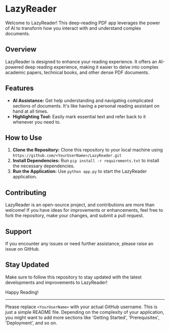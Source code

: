 # LazyReader

Welcome to LazyReader! This deep-reading PDF app leverages the power of AI to transform how you interact with and understand complex documents.

## Overview

LazyReader is designed to enhance your reading experience. It offers an AI-powered deep reading experience, making it easier to delve into complex academic papers, technical books, and other dense PDF documents. 

## Features

* **AI Assistance:** Get help understanding and navigating complicated sections of documents. It's like having a personal reading assistant on hand at all times.
* **Highlighting Tool:** Easily mark essential text and refer back to it whenever you need to. 

## How to Use

1. **Clone the Repository:** Clone this repository to your local machine using `https://github.com/<YourUserName>/LazyReader.git`
2. **Install Dependencies:** Run `pip install -r requirements.txt` to install the necessary dependencies.
3. **Run the Application:** Use `python app.py` to start the LazyReader application.

## Contributing

LazyReader is an open-source project, and contributions are more than welcome! If you have ideas for improvements or enhancements, feel free to fork the repository, make your changes, and submit a pull request.

## Support

If you encounter any issues or need further assistance, please raise an issue on GitHub.

## Stay Updated

Make sure to follow this repository to stay updated with the latest developments and improvements to LazyReader!

Happy Reading!

---
Please replace `<YourUserName>` with your actual GitHub username. This is just a simple README file. Depending on the complexity of your application, you might want to add more sections like 'Getting Started', 'Prerequisites', 'Deployment', and so on.
